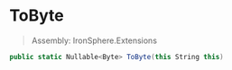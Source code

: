 ﻿

# ToByte

> Assembly: IronSphere.Extensions

```csharp
public static Nullable<Byte> ToByte(this String this)
```



